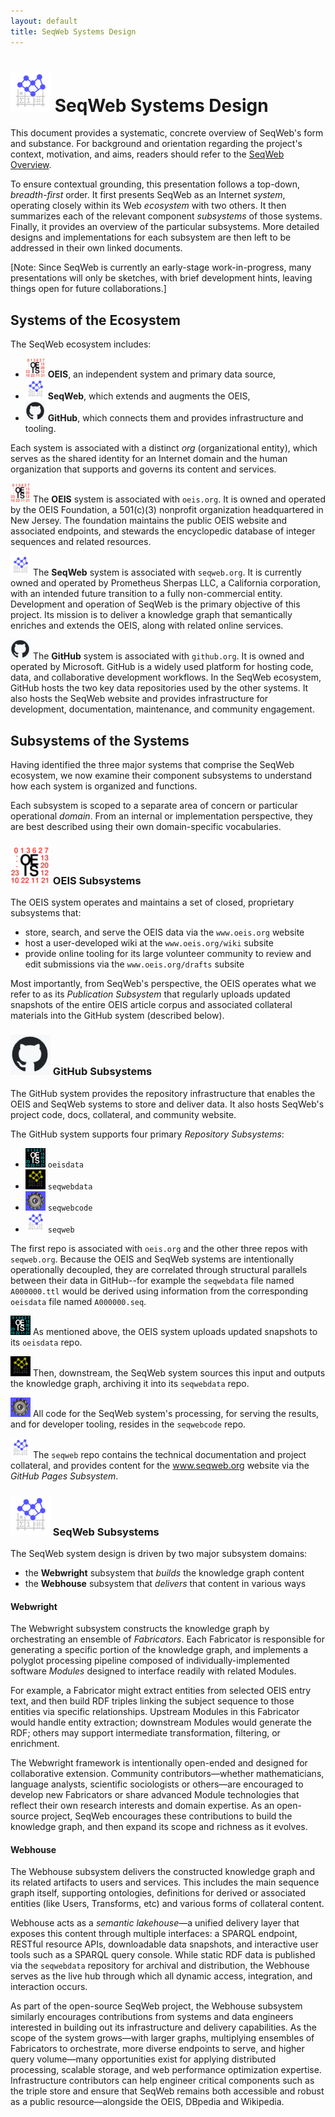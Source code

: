 ```yaml
---
layout: default
title: SeqWeb Systems Design
---
```

# ![SeqWeb Project Icon](/assets/icons/seqweb_icon_64x64.png) SeqWeb Systems Design

This document provides a systematic, concrete overview of SeqWeb's form and substance.  For background and orientation regarding the project's context, motivation, and aims, readers should refer to the [SeqWeb Overview](/docs/seqweb_overview.md).

To ensure contextual grounding, this presentation follows a top-down, _breadth-first_ order.  It first presents SeqWeb as an Internet _system_, operating closely within its Web _ecosystem_ with two others.  It then summarizes each of the relevant component _subsystems_ of those systems.  Finally, it provides an overview of the particular subsystems.  More detailed designs and implementations for each subsystem are then left to be addressed in their own linked documents.

[Note: Since SeqWeb is currently an early-stage work-in-progress, many presentations will only be sketches, with brief development hints, leaving things open for future collaborations.]

## Systems of the Ecosystem

The SeqWeb ecosystem includes:
- ![OEIS Icon](/assets/icons/oeis_icon_32x32.png) **OEIS**, an independent system and primary data source,
- ![SeqWeb Icon](/assets/icons/seqweb_icon_32x32.png) **SeqWeb**, which extends and augments the OEIS,
- ![GitHub Icon](/assets/icons/github_icon_32x32.png) **GitHub**, which connects them and provides infrastructure and tooling.

Each system is associated with a distinct _org_ (organizational entity), which serves as the shared identity for an Internet domain and the human organization that supports and governs its content and services.

![OEIS Icon](/assets/icons/oeis_icon_32x32.png) The **OEIS** system is associated with `oeis.org`. It is owned and operated by the OEIS Foundation, a 501(c)(3) nonprofit organization headquartered in New Jersey. The foundation maintains the public OEIS website and associated endpoints, and stewards the encyclopedic database of integer sequences and related resources. 

![SeqWeb Icon](/assets/icons/seqweb_icon_32x32.png) The **SeqWeb** system is associated with `seqweb.org`. It is currently owned and operated by Prometheus Sherpas LLC, a California corporation, with an intended future transition to a fully non-commercial entity. Development and operation of SeqWeb is the primary objective of this project. Its mission is to deliver a knowledge graph that semantically enriches and extends the OEIS, along with related online services.

![GitHub Icon](/assets/icons/github_icon_32x32.png) The **GitHub** system is associated with `github.org`. It is owned and operated by Microsoft. GitHub is a widely used platform for hosting code, data, and collaborative development workflows. In the SeqWeb ecosystem, GitHub hosts the two key data repositories used by the other systems.  It also hosts the SeqWeb website and provides infrastructure for development, documentation, maintenance, and community engagement.

## Subsystems of the Systems

Having identified the three major systems that comprise the SeqWeb ecosystem, we now examine their component subsystems to understand how each system is organized and functions.

Each subsystem is scoped to a separate area of concern or particular operational _domain_.  From an internal or implementation perspective, they are best described using their own domain-specific vocabularies.

### ![OEIS Icon](/assets/icons/oeis_icon_64x64.png) OEIS Subsystems

The OEIS system operates and maintains a set of closed, proprietary subsystems that:
- store, search, and serve the OEIS data via the `www.oeis.org` website
- host a user-developed wiki at the `www.oeis.org/wiki` subsite
- provide online tooling for its large volunteer community to review and edit submissions via the `www.oeis.org/drafts` subsite

Most importantly, from SeqWeb's perspective, the OEIS operates what we refer to as its _Publication Subsystem_ that regularly uploads updated snapshots of the entire OEIS article corpus and associated collateral materials into the GitHub system (described below).

### ![GitHub Icon](/assets/icons/github_icon_64x64.png) GitHub Subsystems

The GitHub system provides the repository infrastructure that enables the OEIS and SeqWeb systems to store and deliver data.  It also hosts SeqWeb's project code, docs, collateral, and community website.  

The GitHub system supports four primary _Repository Subsystems_:
- ![OEIS Data Icon](/assets/icons/oeisdata_icon_32x32.png) `oeisdata`
- ![SeqWeb Data Icon](/assets/icons/seqwebdata_icon_32x32.png) `seqwebdata`
- ![SeqWeb Code Icon](/assets/icons/seqwebcode_icon_32x32.png) `seqwebcode`
- ![SeqWeb Icon](/assets/icons/seqweb_icon_32x32.png) `seqweb`

The first repo is associated with `oeis.org` and the other three repos with `seqweb.org`.  Because the OEIS and SeqWeb systems are intentionally operationally decoupled, they are correlated through structural parallels between their data in GitHub--for example the `seqwebdata` file named `A000000.ttl` would be derived using information from the corresponding `oeisdata` file named `A000000.seq`.

![OEIS Data Icon](/assets/icons/oeisdata_icon_32x32.png) As mentioned above, the OEIS system uploads updated snapshots to its `oeisdata` repo.  

![SeqWeb Data Icon](/assets/icons/seqwebdata_icon_32x32.png) Then, downstream, the SeqWeb system sources this input and outputs the knowledge graph, archiving it into its `seqwebdata` repo.  

![SeqWeb Code Icon](/assets/icons/seqwebcode_icon_32x32.png) All code for the SeqWeb system's processing, for serving the results, and for developer tooling, resides in the `seqwebcode` repo.

![SeqWeb Icon](/assets/icons/seqweb_icon_32x32.png) The `seqweb` repo contains the technical documentation and project collateral, and provides content for the www.seqweb.org website via the _GitHub Pages Subsystem_.

### ![SeqWeb Icon](/assets/icons/seqweb_icon_64x64.png) SeqWeb Subsystems

The SeqWeb system design is driven by two major subsystem domains:
- the **Webwright** subsystem that _builds_ the knowledge graph content
- the **Webhouse** subsystem that _delivers_ that content in various ways

#### Webwright

The Webwright subsystem constructs the knowledge graph by orchestrating an ensemble of _Fabricators_. Each Fabricator is responsible for generating a specific portion of the knowledge graph, and implements a polyglot processing pipeline composed of individually-implemented software _Modules_ designed to interface readily with related Modules.

For example, a Fabricator might extract entities from selected OEIS entry text, and then build RDF triples linking the subject sequence to those entities via specific relationships. Upstream Modules in this Fabricator would handle entity extraction; downstream Modules would generate the RDF; others may support intermediate transformation, filtering, or enrichment.

The Webwright framework is intentionally open-ended and designed for collaborative extension. Community contributors—whether mathematicians, language analysts, scientific sociologists or others—are encouraged to develop new Fabricators or share advanced Module technologies that reflect their own research interests and domain expertise. As an open-source project, SeqWeb encourages these contributions to build the knowledge graph, and then expand its scope and richness as it evolves.

#### Webhouse

The Webhouse subsystem delivers the constructed knowledge graph and its related artifacts to users and services. This includes the main sequence graph itself, supporting ontologies, definitions for derived or associated entities (like Users, Transforms, etc) and various forms of collateral content.

Webhouse acts as a _semantic lakehouse_—a unified delivery layer that exposes this content through multiple interfaces: a SPARQL endpoint, RESTful resource APIs, downloadable data snapshots, and interactive user tools such as a SPARQL query console. While static RDF data is published via the `seqwebdata` repository for archival and distribution, the Webhouse serves as the live hub through which all dynamic access, integration, and interaction occurs.

As part of the open-source SeqWeb project, the Webhouse subsystem similarly encourages contributions from systems and data engineers interested in building out its infrastructure and delivery capabilities. As the scope of the system grows—with larger graphs, multiplying ensembles of Fabricators to orchestrate, more diverse endpoints to serve, and higher query volume—many opportunities exist for applying distributed processing, scalable storage, and web performance optimization expertise. Infrastructure contributors can help engineer critical components such as the triple store and ensure that SeqWeb remains both accessible and robust as a public resource—alongside the OEIS, DBpedia and Wikipedia.






